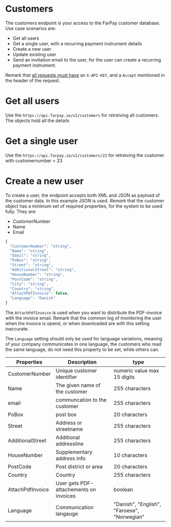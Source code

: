 # Customers
The customers endpoint is your access to the FarPay customer database.
Use case scenarios are:
* Get all users
* Get a single user, with a recurring payment instrument details
* Create a new user
* Update existing user
* Send an invitation email to the user, for the user can create a recurring payment instrument.

Remark that [all requests must have](All-Requests.md) an `X-API-KEY`, and a `Accept` mentioned in the header of the request.

# Get all users
Use the `https://api.farpay.io/v2/customers` for retreiving all customers. The objects hold all the details

# Get a single user
Use the `https://api.farpay.io/v2/customers/23` for retreiving the customer with customernumber = 23

# Create a new user
To create a user, the endpoint accepts both XML and JSON as payload of the customer data. In this example JSON is used.
*Remark* that the customer object has a minimum set of required properties, for the system to be used fully. 
They are:
* CustomerNumber
* Name
* Email

```javascript
{
  "CustomerNumber": "string",
  "Name": "string",
  "Email": "string",
  "PoBox": "string",
  "Street": "string",
  "AdditionalStreet": "string",
  "HouseNumber": "string",
  "PostCode": "string",
  "City": "string",
  "Country": "string",
  "AttachPdfInvoice": false,
  "Language": "Danish"
}
```

The `AttachPdfInvoice` is used when you want to distribute the PDF-invoice with the invoice email. Remark that the common log of
monitoring the user when the invoice is opend, or when downloaded are with this setting inaccurate.

The `Language` setting should only be used for language variations, meaning of your company communicates in one language, the 
customers who read the same language, do not need this property to be set, while others can.

Properties | Description | type
-----------|-------------|--------------------------------------------------
CustomerNumber | Unique customer identifier | numeric value max 15 digits
Name | The given name of the customer | 255 characters
email | communcation to the customer | 255 characters
PoBox | post box | 20 characters
Street | Address or streetname | 255 characters
AdditionalStreet | Additional addressline | 255 characters
HouseNumber | Supplementary address info | 10 characters
PostCode | Post district or area | 20 characters
Country | Country | 255 characters
AttachPdfInvoice | User gets PDF-attachements on invoices | boolean
Language | Communication langauge | "Danish", "English", "Faroese", "Norwegian"
